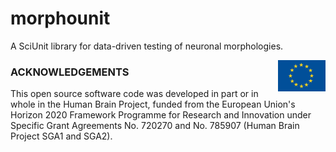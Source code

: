# morphounit
A SciUnit library for data-driven testing of neuronal morphologies.

<div><img src="https://raw.githubusercontent.com/appukuttan-shailesh/morphounit/master/eu_logo.jpg" alt="EU Logo" width="15%" align="right"></div>

### ACKNOWLEDGEMENTS
This open source software code was developed in part or in whole in the Human Brain Project, funded from the European Union's Horizon 2020 Framework Programme for Research and Innovation under Specific Grant Agreements No. 720270 and No. 785907 (Human Brain Project SGA1 and SGA2).
